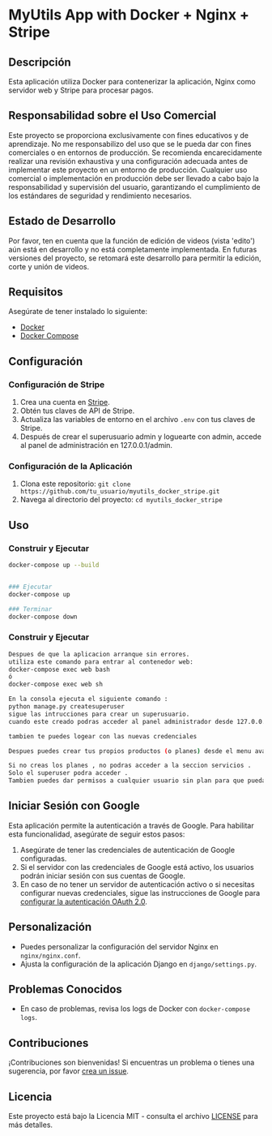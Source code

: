 # MyUtils App with Docker + Nginx + Stripe

## Descripción
Esta aplicación utiliza Docker para contenerizar la aplicación, Nginx como servidor web y Stripe para procesar pagos.

## Responsabilidad sobre el Uso Comercial

Este proyecto se proporciona exclusivamente con fines educativos y de aprendizaje. No me responsabilizo del uso que se le pueda dar con fines comerciales o en entornos de producción. Se recomienda encarecidamente realizar una revisión exhaustiva y una configuración adecuada antes de implementar este proyecto en un entorno de producción. Cualquier uso comercial o implementación en producción debe ser llevado a cabo bajo la responsabilidad y supervisión del usuario, garantizando el cumplimiento de los estándares de seguridad y rendimiento necesarios.

## Estado de Desarrollo
Por favor, ten en cuenta que la función de edición de videos (vista 'edito') aún está en desarrollo y no está completamente implementada. En futuras versiones del proyecto, se retomará este desarrollo para permitir la edición, corte y unión de videos.

## Requisitos
Asegúrate de tener instalado lo siguiente:
- [Docker](https://www.docker.com/)
- [Docker Compose](https://docs.docker.com/compose/)

## Configuración

### Configuración de Stripe
1. Crea una cuenta en [Stripe](https://stripe.com/).
2. Obtén tus claves de API de Stripe.
3. Actualiza las variables de entorno en el archivo `.env` con tus claves de Stripe.
4. Después de crear el superusuario admin y loguearte con admin, accede al panel de administración en 127.0.0.1/admin.

### Configuración de la Aplicación
1. Clona este repositorio: `git clone https://github.com/tu_usuario/myutils_docker_stripe.git`
2. Navega al directorio del proyecto: `cd myutils_docker_stripe`

## Uso


### Construir y Ejecutar
```bash
docker-compose up --build


### Ejecutar
docker-compose up 

### Terminar
docker-compose down
```

### Construir y Ejecutar
````bash
Despues de que la aplicacion arranque sin errores.
utiliza este comando para entrar al contenedor web:
docker-compose exec web bash
ó
docker-compose exec web sh

En la consola ejecuta el siguiente comando :
python manage.py createsuperuser
sigue las intrucciones para crear un superusuario.
cuando este creado podras acceder al panel administrador desde 127.0.0.1/admin

tambien te puedes logear con las nuevas credenciales

Despues puedes crear tus propios productos (o planes) desde el menu avatar productos

Si no creas los planes , no podras acceder a la seccion servicios .
Solo el superuser podra acceder .
Tambien puedes dar permisos a cualquier usuario sin plan para que pueda entrar desde menu usuarios

````




## Iniciar Sesión con Google
Esta aplicación permite la autenticación a través de Google. Para habilitar esta funcionalidad, asegúrate de seguir estos pasos:

1. Asegúrate de tener las credenciales de autenticación de Google configuradas.
2. Si el servidor con las credenciales de Google está activo, los usuarios podrán iniciar sesión con sus cuentas de Google.
3. En caso de no tener un servidor de autenticación activo o si necesitas configurar nuevas credenciales, sigue las instrucciones de Google para [configurar la autenticación OAuth 2.0](https://developers.google.com/identity/sign-in/web/sign-in).

## Personalización
- Puedes personalizar la configuración del servidor Nginx en `nginx/nginx.conf`.
- Ajusta la configuración de la aplicación Django en `django/settings.py`.

## Problemas Conocidos
- En caso de problemas, revisa los logs de Docker con `docker-compose logs`.

## Contribuciones
¡Contribuciones son bienvenidas! Si encuentras un problema o tienes una sugerencia, por favor [crea un issue](https://github.com/t-zemmari/myutils_docker_stripe/issues).


## Licencia
Este proyecto está bajo la Licencia MIT - consulta el archivo [LICENSE](LICENSE) para más detalles.


